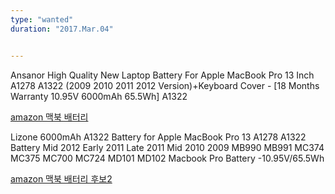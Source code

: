 ```yaml
---
type: "wanted"
duration: "2017.Mar.04"


---
```


Ansanor High Quality New Laptop Battery For Apple MacBook Pro 13 Inch
A1278 A1322 (2009 2010 2011 2012 Version)+Keyboard Cover -
[18 Months Warranty 10.95V 6000mAh 65.5Wh] A1322

[amazon 맥북 배터리](https://www.amazon.com/Ansanor-Quality-Battery-MacBook-Keyboard/dp/B019AX96J8/ref=pd_cp_147_3?_encoding=UTF8&psc=1&refRID=SA10TN4R7RRCE854DTQN)


Lizone 6000mAh A1322 Battery for Apple MacBook Pro 13 A1278 A1322
Battery Mid 2012 Early 2011 Late 2011 Mid 2010 2009 MB990 MB991 MC374
MC375 MC700 MC724 MD101 MD102 Macbook Pro Battery -10.95V/65.5Wh

[amazon 맥북 배터리 후보2](https://www.amazon.com/dp/B01LZGAW95?psc=1) 
